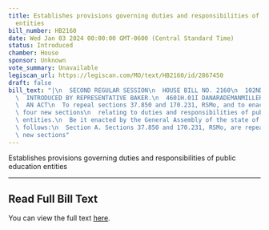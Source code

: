 ```yaml
---
title: Establishes provisions governing duties and responsibilities of public education
  entities
bill_number: HB2160
date: Wed Jan 03 2024 00:00:00 GMT-0600 (Central Standard Time)
status: Introduced
chamber: House
sponsor: Unknown
vote_summary: Unavailable
legiscan_url: https://legiscan.com/MO/text/HB2160/id/2867450
draft: false
bill_text: "|\n  SECOND REGULAR SESSION\n  HOUSE BILL NO. 2160\n  102ND GENERAL ASSEMBLY\n\
  \  INTRODUCED BY REPRESENTATIVE BAKER.\n  4601H.01I DANARADEMANMILLER,ChiefClerk\n\
  \  AN ACT\n  To repeal sections 37.850 and 170.231, RSMo, and to enact in lieu thereof\
  \ four new sections\n  relating to duties and responsibilities of public education\
  \ entities.\n  Be it enacted by the General Assembly of the state of Missouri, as\
  \ follows:\n  Section A. Sections 37.850 and 170.231, RSMo, are repealed and four\
  \ new sections"
---
```

Establishes provisions governing duties and responsibilities of public education entities

---

## Read Full Bill Text

You can view the full text [here](https://legiscan.com/MO/text/HB2160/id/2867450).
